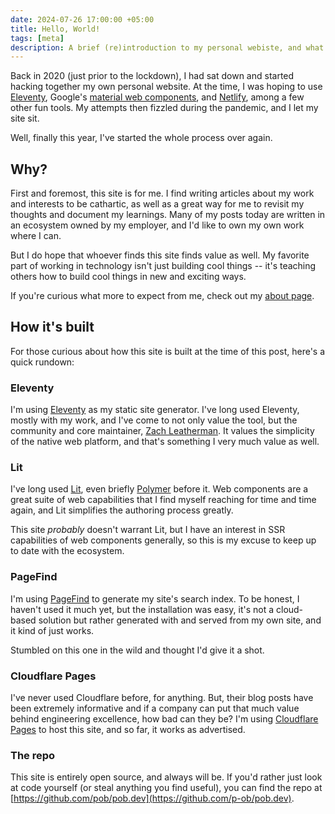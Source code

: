 ```yaml
---
date: 2024-07-26 17:00:00 +05:00
title: Hello, World!
tags: [meta]
description: A brief (re)introduction to my personal webiste, and what to expect from it.
---
```


Back in 2020 (just prior to the lockdown), I had sat down and started hacking together my own personal website. At the time, I was hoping to use [Eleventy](https://11ty.dev), Google's [material web components](https://github.com/material-components/material-web), and [Netlify](https://www.netlify.com), among a few other fun tools. My attempts then fizzled during the pandemic, and I let my site sit.

Well, finally this year, I've started the whole process over again.

## Why?

First and foremost, this site is for me. I find writing articles about my work and interests to be cathartic, as well as a great way for me to revisit my thoughts and document my learnings. Many of my posts today are written in an ecosystem owned by my employer, and I'd like to own my own work where I can.

But I do hope that whoever finds this site finds value as well. My favorite part of working in technology isn't just building cool things -- it's teaching others how to build cool things in new and exciting ways.

If you're curious what more to expect from me, check out my [about page](/about).

## How it's built

For those curious about how this site is built at the time of this post, here's a quick rundown:

### Eleventy

I'm using [Eleventy](https://11ty.dev) as my static site generator. I've long used Eleventy, mostly with my work, and I've come to not only value the tool, but the community and core maintainer, [Zach Leatherman](https://zachleat.com). It values the simplicity of the native web platform, and that's something I very much value as well.

### Lit

I've long used [Lit](https://lit.dev), even briefly [Polymer](https://www.polymer-project.org/) before it. Web components are a great suite of web capabilities that I find myself reaching for time and time again, and Lit simplifies the authoring process greatly.

This site _probably_ doesn't warrant Lit, but I have an interest in SSR capabilities of web components generally, so this is my excuse to keep up to date with the ecosystem.

### PageFind

I'm using [PageFind](https://pagefind.app) to generate my site's search index. To be honest, I haven't used it much yet, but the installation was easy, it's not a cloud-based solution but rather generated with and served from my own site, and it kind of just works.

Stumbled on this one in the wild and thought I'd give it a shot.

### Cloudflare Pages

I've never used Cloudflare before, for anything. But, their blog posts have been extremely informative and if a company can put that much value behind engineering excellence, how bad can they be? I'm using [Cloudflare Pages](https://pages.cloudflare.com) to host this site, and so far, it works as advertised.

### The repo

This site is entirely open source, and always will be. If you'd rather just look at code yourself (or steal anything you find useful), you can find the repo at [https://github.com/pob/pob.dev](https://github.com/p-ob/pob.dev).
